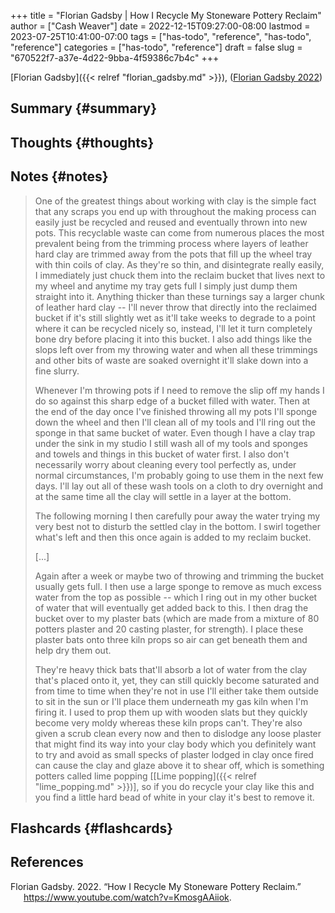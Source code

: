 +++
title = "Florian Gadsby | How I Recycle My Stoneware Pottery Reclaim"
author = ["Cash Weaver"]
date = 2022-12-15T09:27:00-08:00
lastmod = 2023-07-25T10:41:00-07:00
tags = ["has-todo", "reference", "has-todo", "reference"]
categories = ["has-todo", "reference"]
draft = false
slug = "670522f7-a37e-4d22-9bba-4f59386c7b4c"
+++

[Florian Gadsby]({{< relref "florian_gadsby.md" >}}), (<a href="#citeproc_bib_item_1">Florian Gadsby 2022</a>)


## Summary {#summary}


## Thoughts {#thoughts}


## Notes {#notes}

> One of the greatest things about working with clay is the simple fact that any scraps you end up with throughout the making process can easily just be recycled and reused and eventually thrown into new pots. This recyclable waste can come from numerous places the most prevalent being from the trimming process where layers of leather hard clay are trimmed away from the pots that fill up the wheel tray with thin coils of clay. As they're so thin, and disintegrate really easily, I immediately just chuck them into the reclaim bucket that lives next to my wheel and anytime my tray gets full I simply just dump them straight into it. Anything thicker than these turnings say a larger chunk of leather hard clay -- I'll never throw that directly into the reclaimed bucket if it's still slightly wet as it'll take weeks to degrade to a point where it can be recycled nicely so, instead, I'll let it turn completely bone dry before placing it into this bucket. I also add things like the slops left over from my throwing water and when all these trimmings and other bits of waste are soaked overnight it'll slake down into a fine slurry.
>
> Whenever I'm throwing pots if I need to remove the slip off my hands I do so against this sharp edge of a bucket filled with water. Then at the end of the day once I've finished throwing all my pots I'll sponge down the wheel and then I'll clean all of my tools and I'll ring out the sponge in that same bucket of water. Even though I have a clay trap under the sink in my studio I still wash all of my tools and sponges and towels and things in this bucket of water first. I also don't necessarily worry about cleaning every tool perfectly as, under normal circumstances, I'm probably going to use them in the next few days. I'll lay out all of these wash tools on a cloth to dry overnight and at the same time all the clay will settle in a layer at the bottom.
>
> The following morning I then carefully pour away the water trying my very best not to disturb the settled clay in the bottom. I swirl together what's left and then this once again is added to my reclaim bucket.
>
> [...]
>
> Again after a week or maybe two of throwing and trimming the bucket usually gets full. I then use a large sponge to remove as much excess water from the top as possible -- which I ring out in my other bucket of water that will eventually get added back to this. I then drag the bucket over to my plaster bats (which are made from a mixture of 80 potters plaster and 20 casting plaster, for strength). I place these plaster bats onto three kiln props so air can get beneath them and help dry them out.
>
> They're heavy thick bats that'll absorb a lot of water from the clay that's placed onto it, yet, they can still quickly become saturated and from time to time when they're not in use I'll either take them outside to sit in the sun or I'll place them underneath my gas kiln when I'm firing it. I used to prop them up with wooden slats but they quickly become very moldy whereas these kiln props can't. They're also given a scrub clean every now and then to dislodge any loose plaster that might find its way into your clay body which you definitely want to try and avoid as small specks of plaster lodged in clay once fired can cause the clay and glaze above it to shear off, which is something potters called lime popping [[Lime popping]({{< relref "lime_popping.md" >}})], so if you do recycle your clay like this and you find a little hard bead of white in your clay it's best to remove it.


## Flashcards {#flashcards}

## References

<style>.csl-entry{text-indent: -1.5em; margin-left: 1.5em;}</style><div class="csl-bib-body">
  <div class="csl-entry"><a id="citeproc_bib_item_1"></a>Florian Gadsby. 2022. “How I Recycle My Stoneware Pottery Reclaim.” <a href="https://www.youtube.com/watch?v=KmosgAAiiok">https://www.youtube.com/watch?v=KmosgAAiiok</a>.</div>
</div>
